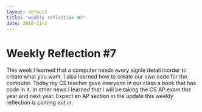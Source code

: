 ```yaml
---
layout: default
title: "weekly reflection 07"
date: 2018-11-2
---
```

<h1> Weekly Reflection #7 </h1>
<p> This week I learned that a computer needs every signle detail inorder to create what you want. I also learned how to create our own code for the  computer. Today my CS teacher gave everyone in our class a book that has code in it. In other news I learned that I will be taking the CS AP exam this year and next year. Expect an AP section in the update this weekly reflection is coming out in.</p>
